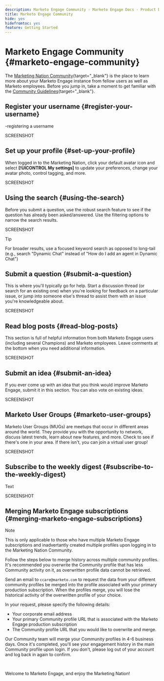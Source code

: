 ```yaml
---
description: Marketo Engage Community - Marketo Engage Docs - Product Documentation
title: Marketo Engage Community
hide: yes
hidefromtoc: yes
feature: Getting Started
---
```

# Marketo Engage Community {#marketo-engage-community}

The [Marketing Nation Community](https://nation.marketo.com/){target="_blank"} is the place to learn more about your Marketo Engage instance from fellow users as well as Marketo employees. Before you jump in, take a moment to get familiar with the [Community Guidelines](https://nation.marketo.com/t5/community-guidelines/ct-p/community-guidelines){target="_blank"}.

## Register your username {#register-your-username}

-registering a username

SCREENSHOT

## Set up your profile {#set-up-your-profile}

When logged in to the Marketing Nation, click your default avatar icon and select **[!UICONTROL My settings]** to update your preferences, change your avatar photo, control tagging, and more.

SCREENSHOT

## Using the search {#using-the-search}

Before you submit a question, use the robust search feature to see if the question has already been asked/answered. Use the filtering options to narrow the search results.

SCREENSHOT

>[!TIP]
>
>For broader results, use a focused keyword search as opposed to long-tail (e.g., search "Dynamic Chat" instead of "How do I add an agent in Dynamic Chat")

## Submit a question {#submit-a-question}

This is where you'll typically go for help. Start a discussion thread (or search for an existing one) when you're looking for feedback on a particular issue, or jump into someone else's thread to assist them with an issue you're knowledgeable about.

SCREENSHOT

## Read blog posts {#read-blog-posts}

This section is full of helpful information from both Marketo Engage users (including several Champions) and Marketo employees. Leave comments at the bottom when you need additional information.

SCREENSHOT

## Submit an idea {#submit-an-idea}

If you ever come up with an idea that you think would improve Marketo Engage, submit it in this section. You can also vote on existing ideas.

SCREENSHOT

## Marketo User Groups {#marketo-user-groups}

Marketo User Groups (MUGs) are meetups that occur in different areas around the world. They provide you with the opportunity to network, discuss latest trends, learn about new features, and more. Check to see if there's one in your area. If there isn't, you can join a virtual user group!

SCREENSHOT

## Subscribe to the weekly digest {#subscribe-to-the-weekly-digest}

Text

SCREENSHOT

## Merging Marketo Engage subscriptions {#merging-marketo-engage-subscriptions}

>[!NOTE]
>
>This is only applicable to those who have multiple Marketo Engage subscriptions and inadvertantly created multiple profiles upon logging in to the Marketing Nation Community. 

Follow the steps below to merge history across multiple community profiles. It's recommended you overwrite the Community profile that has less Community activity on it, as overwritten profile data cannot be retrieved. 

Send an email to `ccare@marketo.com` to request the data from your different community profiles be merged into the profile associated with your primary production subscription. When the profiles merge, you will lose the historical activity of the overwritten profile of your choice.

In your request, please specify the following details:

* Your corporate email address
* Your primary Community profile URL that is associated with the Marketo Engage production subscription
* The Community profile URL that you would like to overwrite and merge.

Our Community team will merge your Community profiles in 4-6 business days. Once it's completed, you'll see your engagement history in the main Community profile upon login. If you don't, please log out of your account and log back in again to confirm.

<br>

Welcome to Marketo Engage, and enjoy the Marketing Nation!
